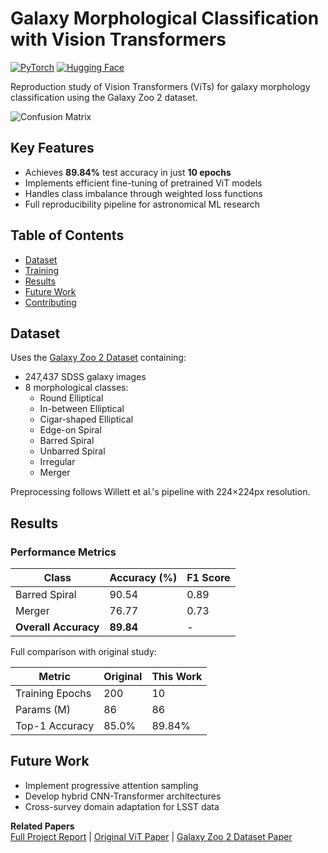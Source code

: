 # Galaxy Morphological Classification with Vision Transformers

[![PyTorch](https://img.shields.io/badge/PyTorch-%23EE4C2C.svg?logo=PyTorch&logoColor=white)](https://pytorch.org/)
[![Hugging Face](https://img.shields.io/badge/Hugging%20Face-%23FFD21F.svg?logo=huggingface&logoColor=black)](https://huggingface.co/)

Reproduction study of Vision Transformers (ViTs) for galaxy morphology classification using the Galaxy Zoo 2 dataset.

![Confusion Matrix](test.png)

## Key Features
- Achieves **89.84%** test accuracy in just **10 epochs**
- Implements efficient fine-tuning of pretrained ViT models
- Handles class imbalance through weighted loss functions
- Full reproducibility pipeline for astronomical ML research

## Table of Contents
- [Dataset](#dataset)
- [Training](#training)
- [Results](#results)
- [Future Work](#future-work)
- [Contributing](#contributing)

## Dataset

Uses the [Galaxy Zoo 2 Dataset](https://data.galaxyzoo.org/) containing:
- 247,437 SDSS galaxy images
- 8 morphological classes:
  - Round Elliptical
  - In-between Elliptical
  - Cigar-shaped Elliptical  
  - Edge-on Spiral
  - Barred Spiral
  - Unbarred Spiral
  - Irregular
  - Merger

Preprocessing follows Willett et al.'s pipeline with 224×224px resolution.

## Results

### Performance Metrics

| Class                | Accuracy (%) | F1 Score |
|----------------------|--------------|----------|
| Barred Spiral        | 90.54        | 0.89     |
| Merger               | 76.77        | 0.73     |
| **Overall Accuracy** | **89.84**    | -        |

Full comparison with original study:

| Metric         | Original | This Work |
|----------------|----------|-----------|
| Training Epochs| 200      | 10        |
| Params (M)     | 86       | 86        |
| Top-1 Accuracy | 85.0%    | 89.84%    |

## Future Work
- Implement progressive attention sampling
- Develop hybrid CNN-Transformer architectures
- Cross-survey domain adaptation for LSST data 

**Related Papers**  
[Full Project Report](report.pdf) | [Original ViT Paper](https://arxiv.org/abs/2010.11929) | [Galaxy Zoo 2 Dataset Paper](https://arxiv.org/abs/1308.3496)
